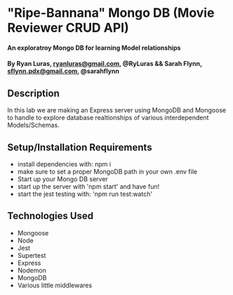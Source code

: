 # "Ripe-Bannana" Mongo DB (Movie Reviewer CRUD API)

#### An exploratroy Mongo DB for learning Model relationships

#### By **Ryan Luras, ryanluras@gmail.com, @RyLuras && Sarah Flynn, sflynn.pdx@gmail.com, @sarahflynn**

## Description

In this lab we are making an Express server using MongoDB and Mongoose to handle to explore database realtionships of various interdependent Models/Schemas.

## Setup/Installation Requirements

* install dependencies with: npm i
* make sure to set a proper MongoDB path in your own .env file
* Start up your Mongo DB server
* start up the server with 'npm start' and have fun!
* start the jest testing with: 'npm run test:watch'

## Technologies Used

* Mongoose
* Node
* Jest
* Supertest
* Express
* Nodemon
* MongoDB
* Various little middlewares

